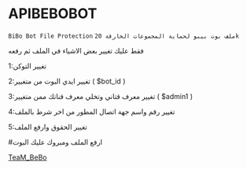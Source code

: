 # APIBEBOBOT

`BiBo Bot File Protection`
`ملف بوت بيبو لحماية المجموعات الخارقة 20k `

فقط عليك تغيير بعض الاشياء في الملف ثم رفعه

1:تغيير التوكن 


2:تغيير ايدي البوت من متغيير ( $bot_id )


3:تغيير معرف قتاني وتخلي معرف قناتك ممن متغيير ( $admin1 )


4:تغيير رقم واسم جهة اتصال المطور من اخر شرط بالملف 


5:تغيير الحقوق وارفع الملف 



#ارفع الملف ومبروك عليك البوت

[TeaM_BeBo](https://t.me/joinchat/AAAAAEOsH7MIf7kAMLNisA)

